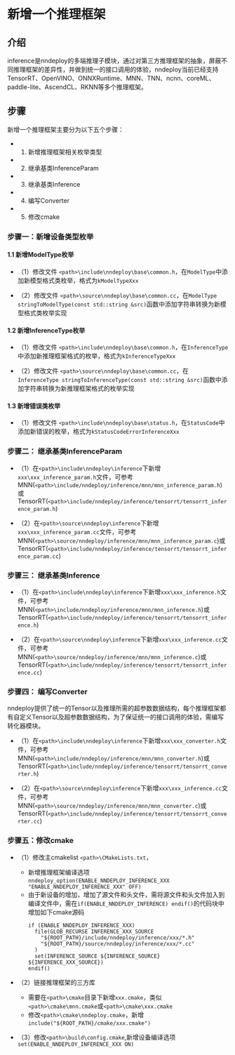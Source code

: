 # 新增一个推理框架


## 介绍

inference是nndeploy的多端推理子模块，通过对第三方推理框架的抽象，屏蔽不同推理框架的差异性，并做到统一的接口调用的体验，nndeploy当前已经支持TensorRT、OpenVINO、ONNXRuntime、MNN、TNN、ncnn、coreML、paddle-lite、AscendCL、RKNN等多个推理框架。


## 步骤

新增一个推理框架主要分为以下五个步骤：

+ 1. 新增推理框架相关枚举类型
+ 2. 继承基类InferenceParam
+ 3. 继承基类Inference
+ 4. 编写Converter
+ 5. 修改cmake


### 步骤一：新增设备类型枚举

#### 1.1 新增ModelType枚举
+ （1）修改文件 `<path>\include\nndeploy\base\common.h`，在`ModelType`中添加新模型格式类枚举，格式为`kModelTypeXxx` 

+ （2）修改文件 `<path>\source\nndeploy\base\common.cc`，在`ModelType stringToModelType(const std::string &src)`函数中添加字符串转换为新模型格式类枚举实现

#### 1.2 新增InferenceType枚举
+ （1）修改文件 `<path>\include\nndeploy\base\common.h`，在`InferenceType`中添加新推理框架格式的枚举，格式为`kInferenceTypeXxx` 

+ （2）修改文件 `<path>\source\nndeploy\base\common.cc`，在`InferenceType stringToInferenceType(const std::string &src)`函数中添加字符串转换为新推理框架格式的枚举实现

#### 1.3 新增错误类枚举
+ （1）修改文件 `<path>\include\nndeploy\base\status.h`，在`StatusCode`中添加新错误的枚举，格式为`kStatusCodeErrorInferenceXxx` 


### 步骤二： 继承基类InferenceParam

+ （1）在`<path>\include\nndeploy\inference`下新增`xxx\xxx_inference_param.h`文件，可参考MNN(`<path>\include/nndeploy/inference/mnn/mnn_inference_param.h`)或TensorRT(`<path>\include/nndeploy/inference/tensorrt/tensorrt_inference_param.h`)

+ （2）在`<path>\source\nndeploy\inference`下新增`xxx\xxx_inference_param.cc`文件，可参考MNN(`<path>\source/nndeploy/inference/mnn/mnn_inference_param.c`)或TensorRT(`<path>\include/nndeploy/inference/tensorrt/tensorrt_inference_param.cc`)


### 步骤三： 继承基类Inference

+ （1）在`<path>\include\nndeploy\inference`下新增`xxx\xxx_inference.h`文件，可参考MNN(`<path>\include/nndeploy/inference/mnn/mnn_inference.h`)或TensorRT(`<path>\include/nndeploy/inference/tensorrt/tensorrt_inference.h`)

+ （2）在`<path>\source\nndeploy\inference`下新增`xxx\xxx_inference.cc`文件，可参考MNN(`<path>\source/nndeploy/inference/mnn/mnn_inference.c`)或TensorRT(`<path>\include/nndeploy/inference/tensorrt/tensorrt_inference.cc`)

### 步骤四： 编写Converter

nndeploy提供了统一的Tensor以及推理所需的超参数数据结构，每个推理框架都有自定义Tensor以及超参数数据结构，为了保证统一的接口调用的体验，需编写转化器模块。

+ （1）在`<path>\include\nndeploy\inference`下新增`xxx\xxx_converter.h`文件，可参考MNN(`<path>\include/nndeploy/inference/mnn/mnn_converter.h`)或TensorRT(`<path>\include/nndeploy/inference/tensorrt/tensorrt_converter.h`)

+ （2）在`<path>\source\nndeploy\inference`下新增`xxx\xxx_inference.cc`文件，可参考MNN(`<path>\source/nndeploy/inference/mnn/mnn_converter.c`)或TensorRT(`<path>\include/nndeploy/inference/tensorrt/tensorrt_converter.cc`)


### 步骤五：修改cmake 

+ （1）修改主cmakelist `<path>\CMakeLists.txt`，
  + 新增推理框架编译选项`nndeploy_option(ENABLE_NNDEPLOY_INFERENCE_XXX "ENABLE_NNDEPLOY_INFERENCE_XXX" OFF)`
  + 由于新设备的增加，增加了源文件和头文件，需将源文件和头文件加入到编译文件中，需在`if(ENABLE_NNDEPLOY_INFERENCE) endif()`的代码块中增加如下cmake源码
    ```shell
    if (ENABLE_NNDEPLOY_INFERENCE_XXX)
      file(GLOB_RECURSE INFERENCE_XXX_SOURCE
        "${ROOT_PATH}/include/nndeploy/inference/xxx/*.h"
        "${ROOT_PATH}/source/nndeploy/inference/xxx/*.cc"
      )
      set(INFERENCE_SOURCE ${INFERENCE_SOURCE} ${INFERENCE_XXX_SOURCE})
    endif()
    ```

+ （2）链接推理框架的三方库
  + 需要在`<path>\cmake`目录下新增`xxx.cmake`，类似`<path>\cmake\mnn.cmake`或`<path>\cmake\xxx.cmake`
  + 修改`<path>\cmake\nndeploy.cmake`，新增`include("${ROOT_PATH}/cmake/xxx.cmake")`

+ （3）修改`<path>\build\config.cmake`,新增设备编译选项`set(ENABLE_NNDEPLOY_INFERENCE_XXX ON)`